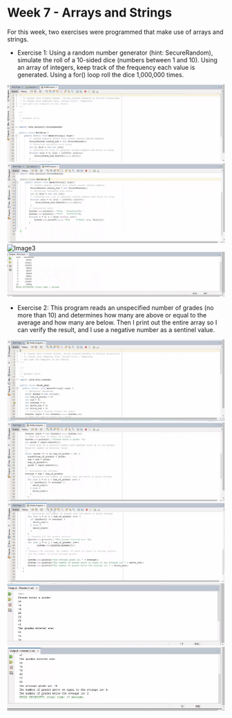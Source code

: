 # Week 7 - Arrays and Strings

For this week, two exercises were programmed that make use of arrays and strings.

* Exercise 1: Using a random number generator (hint: SecureRandom), simulate the roll of a 10-sided dice
(numbers between 1 and 10). Using an array of integers, keep track of the frequency each value is
generated. Using a for() loop roll the dice 1,000,000 times.

![Image1](Images/dice.JPG)
![Image2](Images/dice2.JPG)
![Image3](Images/dicerunJPG)
![Image4](Images/dicerun2.JPG)

* Exercise 2: This program reads an unspecified number of grades (no more than 10) and determines how many are above or equal to the average and how many are below. Then I print out the entire array so I can verify the result, and I use a negative number as a sentinel value.

![Image1](Images/grade.JPG)
![Image2](Images/grade2.JPG)
![Image3](Images/grade3.JPG)
![Image4](Images/graderun.JPG)
![Image5](Images/graderun2.JPG)
